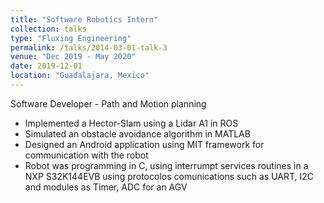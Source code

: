 ```yaml
---
title: "Software Robotics Intern"
collection: talks
type: "Fluxing Engineering"
permalink: /talks/2014-03-01-talk-3
venue: "Dec 2019 - May 2020"
date: 2019-12-01
location: "Guadalajara, Mexico"
---
```


 Software Developer - Path and Motion planning 

* Implemented a Hector-Slam using a Lidar A1 in ROS
* Simulated an obstacle avoidance algorithm in MATLAB
* Designed an Android application using MIT framework for communication with the robot
* Robot was programming in C, using interrumpt services routines in a NXP S32K144EVB 
    using protocolos comunications such as UART, I2C and modules as Timer, ADC for an AGV

